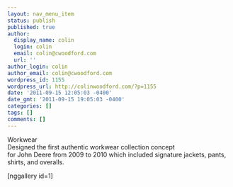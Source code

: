```yaml
---
layout: nav_menu_item
status: publish
published: true
author:
  display_name: colin
  login: colin
  email: colin@cwoodford.com
  url: ''
author_login: colin
author_email: colin@cwoodford.com
wordpress_id: 1155
wordpress_url: http://colinwoodford.com/?p=1155
date: '2011-09-15 12:05:03 -0400'
date_gmt: '2011-09-15 19:05:03 -0400'
categories: []
tags: []
comments: []
---
```

<p>Workwear<br />
Designed the first authentic workwear collection concept for&nbsp;John&nbsp;Deere&nbsp;from 2009 to 2010 which included signature jackets, pants, shirts, and overalls.</p>
<p>[nggallery id=1]</p>
